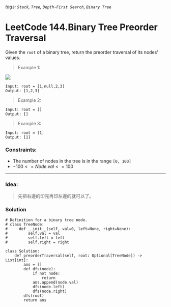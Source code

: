 ###### tags: `Stack`, `Tree`, `Depth-First Search`, `Binary Tree`

# LeetCode 144.Binary Tree Preorder Traversal

Given the ```root``` of a binary tree, return the preorder traversal of its nodes' values.  
  
 

>Example 1:  

![](https://assets.leetcode.com/uploads/2020/09/15/inorder_1.jpg)
```
Input: root = [1,null,2,3]
Output: [1,2,3]
```

>Example 2:
```
Input: root = []
Output: []
```
>Example 3:
```
Input: root = [1]
Output: [1]
```
 

### Constraints:

- The number of nodes in the tree is in the range ```[0, 100]```
- $-100 <= Node.val <= 100$




---
### Idea:
>先把右邊的印完再印左邊的就可以了。
### Solution

```python=
# Definition for a binary tree node.
# class TreeNode:
#     def __init__(self, val=0, left=None, right=None):
#         self.val = val
#         self.left = left
#         self.right = right

class Solution:
    def preorderTraversal(self, root: Optional[TreeNode]) -> List[int]:
        ans = []
        def dfs(node):
            if not node:
                return
            ans.append(node.val)
            dfs(node.left)
            dfs(node.right)
        dfs(root)
        return ans
```
